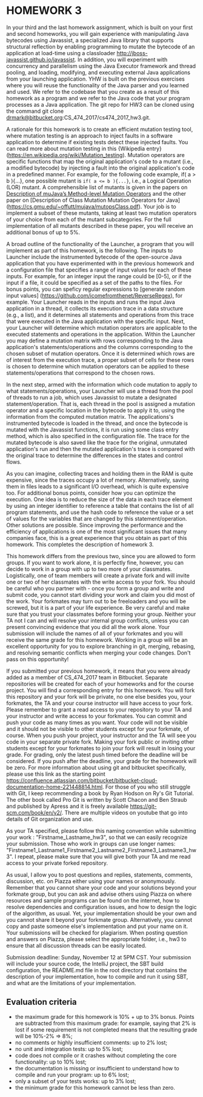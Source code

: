 # HOMEWORK 3 #
In your third and the last homework assignment, which is built on your first and second homeworks, you will gain experience with manipulating Java bytecodes using Javassist, a specialized Java library that supports structural reflection by enabling programming to mutate the bytecode of an application at load-time using a classloader http://jboss-javassist.github.io/javassist. In addition, you will experiment with concurrency and parallelism using the Java Executor framework and thread pooling, and loading, modifying, and executing external Java applications from your launching application. YHW is built on the previous exercises where you will reuse the functionality of the Java parser and you learned and used. We refer to the codebase that you create as a result of this homework as a program and we refer to the Java code that your program processes as a Java application. The git repo for HW3 can be cloned using the command git clone drmark@bitbucket.org:CS_474_2017/cs474_2017_hw3.git.

A rationale for this homework is to create an efficient mutation testing tool, where mutation testing is an approach to inject faults in a software application to determine if existing tests detect these injected faults. You can read more about mutation testing in this {Wikipedia entry} (https://en.wikipedia.org/wiki/Mutation_testing). Mutation operators are specific functions that map the original application's code to a mutant (i.e., a modified bytecode) by injecting a fault into the original application's code in a predefined manner. For example, for the following code example, if( a > b ){...}, one possible mutant is `if( a <= b ){...}`, i.e., a Logical Operation (LOR) mutant. A comprehensible list of mutants is given in the papers on [Description of muJava’s Method-level Mutation Operators](https://cs.gmu.edu/~offutt/mujava/mutopsMethod.pdf) and the other paper on [Description of Class Mutation Mutation Operators for Java] (https://cs.gmu.edu/~offutt/mujava/mutopsClass.pdf). Your job is to implement a subset of these mutants, taking at least two mutation operators of your choice from each of the mutant subcategories. For the full implementation of all mutants described in these paper, you will receive an additional bonus of up to 5%.
 
A broad outline of the functionality of the Launcher, a program that you will implement as part of this homework, is the following. The inputs to Launcher include the instrumented bytecode of the open-source Java application that you have experimented with in the previous homework and a configuration file that specifies a range of input values for each of these inputs. For example, for an integer input the range could be [0-5], or if the input if a file, it could be specified as a set of the paths to the files. For bonus points, you can speficy regular expressions to [generate random input values] (https://github.com/icomefromthenet/ReverseRegex), for example. Your Launcher reads in the inputs and runs the input Java application in a thread, it collects its execution trace in a data structure (e.g., a list), and it determines all statements and operations from this trace that were executed in the Java application with the specific input. Next, your Launcher will determine which mutation operators are applicable to the executed statements and operations in the application. Within the Launcher you may define a mutation matrix with rows corresponding to the Java application's statements/operations and the columns corresponding to the chosen subset of mutation operators. Once it is determined which rows are of interest from the execution trace, a proper subset of cells for these rows is chosen to determine which mutation operators can be applied to these statements/operations that correspond to the chosen rows.
 
In the next step, armed with the information which code mutation to apply to what statements/operations, your Launcher will use a thread from the pool of threads to run a job, which uses Javassist to mutate a designated statement/operation. That is, each thread in the pool is assigned a mutation operator and a specific location in the bytecode to apply it to, using the information from the computed mutation matrix. The applications's instrumented bytecode is loaded in the thread, and once the bytecode is mutated with the Javassist functions, it is run using some class entry method, which is also specified in the configuration file. The trace for the mutated bytecode is also saved like the trace for the original, unmutated application's run and then the mutated application's trace is compared with the original trace to determine the differences in the states and control flows. 

As you can imagine, collecting traces and holding them in the RAM is quite expensive, since the traces occupy a lot of memory. Alternatively, saving them in files leads to a significant I/O overhead, which is quite expensive too. For additional bonus points, consider how you can optimize the execution. One idea is to reduce the size of the data in each trace element by using an integer identifier to reference a table that contains the list of all program statements, and use the hash code to reference the value or a set of values for the variables that are changed by this statement/operation. Other solutions are possible. Since improving the performance and the efficiency of applications is one of the most significant issues that many companies face, this is a great experience that you obtain as part of this homework. This completes the description of homework 3.
 
This homework differs from the previous two, since you are allowed to form groups. If you want to work alone, it is perfectly fine, however, you can decide to work in a group with up to two more of your classmates. Logistically, one of team members will create a private fork and will invite one or two of her classmates with the write access to your fork. You should be careful who you partner with - once you form a group and write and submit code, you cannot start dividing your work and claim you did most of the work. Your forkmates may turn out to be freeloaders and you will be screwed, but it is a part of your life experience. Be very careful and make sure that you trust your classmates before forming your group. Neither your TA not I can and will resolve your internal group conflicts, unless you can present convincing evidence that you did all the work alone. Your submission will include the names of all of your forkmates and you will receive the same grade for this homework. Working in a group will be an excellent opportunity for you to explore branching in git, merging, rebasing, and resolving semantic conflicts when merging your code changes. Don't pass on this opportunity!

If you submitted your previous homework, it means that you were already added as a member of CS_474_2017 team in Bitbucket. Separate repositories will be created for each of your homeworks and for the course project. You will find a corresponding entry for this homework. You will fork this repository and your fork will be private, no one else besides you, your forkmates, the TA and your course instructor will have access to your fork. Please remember to grant a read access to your repository to your TA and your instructor and write access to your forkmates. You can commit and push your code as many times as you want. Your code will not be visible and it should not be visible to other students except for your forkmate, of course. When you push your project, your instructor and the TA will see you code in your separate private fork. Making your fork public or inviting other students except for your forkmates to join your fork will result in losing your grade. For grading, only the latest push timed before the deadline will be considered. If you push after the deadline, your grade for the homework will be zero. For more information about using git and bitbucket specifically, please use this link as the starting point https://confluence.atlassian.com/bitbucket/bitbucket-cloud-documentation-home-221448814.html. For those of you who still struggle with Git, I keep recommending a book by Ryan Hodson on Ry's Git Tutorial. The other book called Pro Git is written by Scott Chacon and Ben Straub and published by Apress and it is freely available https://git-scm.com/book/en/v2/. There are multiple videos on youtube that go into details of Git organization and use.

As your TA specified, please follow this naming convention while submitting your work : "Firstname_Lastname_hw3", so that we can easily recognize your submission. Those who work in groups can use longer names: "Firstname1_Lastname1_Firstname2_Lastname2_Firstname3_Lastname3_hw3". I repeat, please make sure that you will give both your TA and me read access to your private forked repository.

As usual, I allow you to post questions and replies, statements, comments, discussion, etc. on Piazza either using your names or anonymously. Remember that you cannot share your code and your solutions beyond your forkmate group, but you can ask and advise others using Piazza on where resources and sample programs can be found on the internet, how to resolve dependencies and configuration issues, and how to design the logic of the algorithm, as usual. Yet, your implementation should be your own and you cannot share it beyond your forkmate group. Alternatively, you cannot copy and paste someone else's implementation and put your name on it. Your submissions will be checked for plagiarism. When posting question and answers on Piazza, please select the appropriate folder, i.e., hw3 to ensure that all discussion threads can be easily located.

Submission deadline: Sunday, November 12 at 5PM CST. Your submission will include your source code, the IntelliJ project, the SBT build configuration, the README.md file in the root directory that contains the description of your implementation, how to compile and run it using SBT, and what are the limitations of your implementation.

## Evaluation criteria ##
- the maximum grade for this homework is 10% + up to 3% bonus. Points are subtracted from this maximum grade: for example, saying that 2% is lost if some requirement is not completed means that the resulting grade will be 10%-2% => 8%;
- no comments or highly insufficient comments: up to 2% lost;
- no unit and integration tests: up to 5% lost;
- code does not compile or it crashes without completing the core functionality: up to 10% lost;
- the documentation is missing or insufficient to understand how to compile and run your program: up to 6% lost;
- only a subset of your tests works: up to 3% lost;
- the minimum grade for this homework cannot be less than zero.